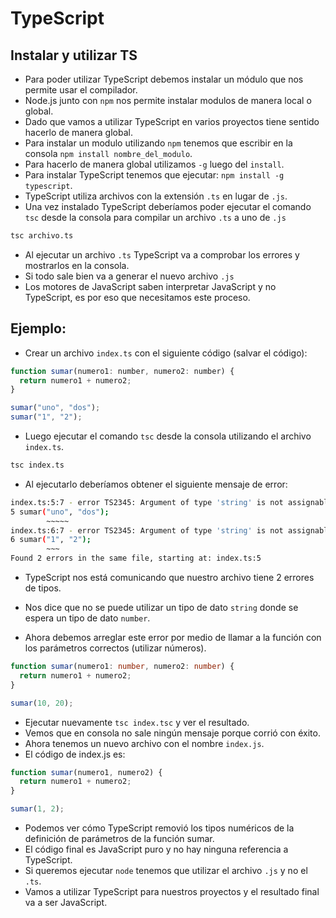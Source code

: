 # TypeScript

## Instalar y utilizar TS

- Para poder utilizar TypeScript debemos instalar un módulo que nos permite usar el compilador.
- Node.js junto con `npm` nos permite instalar modulos de manera local o global.
- Dado que vamos a utilizar TypeScript en varios proyectos tiene sentido hacerlo de manera global.
- Para instalar un modulo utilizando `npm` tenemos que escribir en la consola `npm install nombre_del_modulo`.
- Para hacerlo de manera global utilizamos `-g` luego del `install`.
- Para instalar TypeScript tenemos que ejecutar: `npm install -g typescript`.
- TypeScript utiliza archivos con la extensión `.ts` en lugar de `.js`.
- Una vez instalado TypeScript deberíamos poder ejecutar el comando `tsc` desde la consola para compilar un archivo `.ts` a uno de `.js`

```bash
tsc archivo.ts
```

- Al ejecutar un archivo `.ts` TypeScript va a comprobar los errores y mostrarlos en la consola.
- Si todo sale bien va a generar el nuevo archivo `.js`
- Los motores de JavaScript saben interpretar JavaScript y no TypeScript, es por eso que necesitamos este proceso.

## Ejemplo:

- Crear un archivo `index.ts` con el siguiente código (salvar el código):

```javascript
function sumar(numero1: number, numero2: number) {
  return numero1 + numero2;
}

sumar("uno", "dos");
sumar("1", "2");
```

- Luego ejecutar el comando `tsc` desde la consola utilizando el archivo `index.ts`.

```bash
tsc index.ts
```

- Al ejecutarlo deberíamos obtener el siguiente mensaje de error:

```bash
index.ts:5:7 - error TS2345: Argument of type 'string' is not assignable to parameter of type 'number'.
5 sumar("uno", "dos");
        ~~~~~
index.ts:6:7 - error TS2345: Argument of type 'string' is not assignable to parameter of type 'number'.
6 sumar("1", "2");
        ~~~
Found 2 errors in the same file, starting at: index.ts:5
```

- TypeScript nos está comunicando que nuestro archivo tiene 2 errores de tipos.
- Nos dice que no se puede utilizar un tipo de dato `string` donde se espera un tipo de dato `number`.

- Ahora debemos arreglar este error por medio de llamar a la función con los parámetros correctos (utilizar números).

```typescript
function sumar(numero1: number, numero2: number) {
  return numero1 + numero2;
}

sumar(10, 20);
```

- Ejecutar nuevamente `tsc index.tsc` y ver el resultado.
- Vemos que en consola no sale ningún mensaje porque corrió con éxito.
- Ahora tenemos un nuevo archivo con el nombre `index.js`.
- El código de index.js es:

```javascript
function sumar(numero1, numero2) {
  return numero1 + numero2;
}

sumar(1, 2);
```

- Podemos ver cómo TypeScript removió los tipos numéricos de la definición de parámetros de la función sumar.
- El código final es JavaScript puro y no hay ninguna referencia a TypeScript.
- Si queremos ejecutar `node` tenemos que utilizar el archivo `.js` y no el `.ts`.
- Vamos a utilizar TypeScript para nuestros proyectos y el resultado final va a ser JavaScript.
